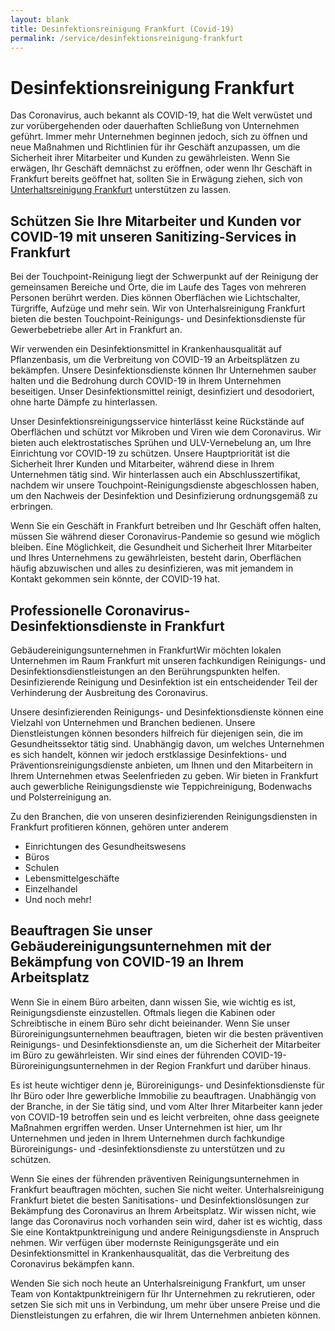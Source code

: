 ```yaml
---
layout: blank
title: Desinfektionsreinigung Frankfurt (Covid-19)
permalink: /service/desinfektionsreinigung-frankfurt
---
```


# Desinfektionsreinigung Frankfurt

Das Coronavirus, auch bekannt als COVID-19, hat die Welt verwüstet und zur vorübergehenden oder dauerhaften Schließung von Unternehmen geführt. Immer mehr Unternehmen beginnen jedoch, sich zu öffnen und neue Maßnahmen und Richtlinien für ihr Geschäft anzupassen, um die Sicherheit ihrer Mitarbeiter und Kunden zu gewährleisten. Wenn Sie erwägen, Ihr Geschäft demnächst zu eröffnen, oder wenn Ihr Geschäft in Frankfurt bereits geöffnet hat, sollten Sie in Erwägung ziehen, sich von <a href="/">Unterhaltsreinigung Frankfurt</a> unterstützen zu lassen.

## Schützen Sie Ihre Mitarbeiter und Kunden vor COVID-19 mit unseren Sanitizing-Services in Frankfurt

Bei der Touchpoint-Reinigung liegt der Schwerpunkt auf der Reinigung der gemeinsamen Bereiche und Orte, die im Laufe des Tages von mehreren Personen berührt werden. Dies können Oberflächen wie Lichtschalter, Türgriffe, Aufzüge und mehr sein. Wir von Unterhalsreinigung Frankfurt bieten die besten Touchpoint-Reinigungs- und Desinfektionsdienste für Gewerbebetriebe aller Art in Frankfurt an.

Wir verwenden ein Desinfektionsmittel in Krankenhausqualität auf Pflanzenbasis, um die Verbreitung von COVID-19 an Arbeitsplätzen zu bekämpfen. Unsere Desinfektionsdienste können Ihr Unternehmen sauber halten und die Bedrohung durch COVID-19 in Ihrem Unternehmen beseitigen. Unser Desinfektionsmittel reinigt, desinfiziert und desodoriert, ohne harte Dämpfe zu hinterlassen. 

Unser Desinfektionsreinigungsservice hinterlässt keine Rückstände auf Oberflächen und schützt vor Mikroben und Viren wie dem Coronavirus. Wir bieten auch elektrostatisches Sprühen und ULV-Vernebelung an, um Ihre Einrichtung vor COVID-19 zu schützen. Unsere Hauptpriorität ist die Sicherheit Ihrer Kunden und Mitarbeiter, während diese in Ihrem Unternehmen tätig sind. Wir hinterlassen auch ein Abschlusszertifikat, nachdem wir unsere Touchpoint-Reinigungsdienste abgeschlossen haben, um den Nachweis der Desinfektion und Desinfizierung ordnungsgemäß zu erbringen.

Wenn Sie ein Geschäft in Frankfurt betreiben und Ihr Geschäft offen halten, müssen Sie während dieser Coronavirus-Pandemie so gesund wie möglich bleiben. Eine Möglichkeit, die Gesundheit und Sicherheit Ihrer Mitarbeiter und Ihres Unternehmens zu gewährleisten, besteht darin, Oberflächen häufig abzuwischen und alles zu desinfizieren, was mit jemandem in Kontakt gekommen sein könnte, der COVID-19 hat.

## Professionelle Coronavirus-Desinfektionsdienste in Frankfurt

Gebäudereinigungsunternehmen in FrankfurtWir möchten lokalen Unternehmen im Raum Frankfurt mit unseren fachkundigen Reinigungs- und Desinfektionsdienstleistungen an den Berührungspunkten helfen. Desinfizierende Reinigung und Desinfektion ist ein entscheidender Teil der Verhinderung der Ausbreitung des Coronavirus.

Unsere desinfizierenden Reinigungs- und Desinfektionsdienste können eine Vielzahl von Unternehmen und Branchen bedienen. Unsere Dienstleistungen können besonders hilfreich für diejenigen sein, die im Gesundheitssektor tätig sind. Unabhängig davon, um welches Unternehmen es sich handelt, können wir jedoch erstklassige Desinfektions- und Präventionsreinigungsdienste anbieten, um Ihnen und den Mitarbeitern in Ihrem Unternehmen etwas Seelenfrieden zu geben. Wir bieten in Frankfurt auch gewerbliche Reinigungsdienste wie Teppichreinigung, Bodenwachs und Polsterreinigung an.

Zu den Branchen, die von unseren desinfizierenden Reinigungsdiensten in Frankfurt profitieren können, gehören unter anderem

* Einrichtungen des Gesundheitswesens
* Büros
* Schulen
* Lebensmittelgeschäfte
* Einzelhandel
* Und noch mehr!

## Beauftragen Sie unser Gebäudereinigungsunternehmen mit der Bekämpfung von COVID-19 an Ihrem Arbeitsplatz

Wenn Sie in einem Büro arbeiten, dann wissen Sie, wie wichtig es ist, Reinigungsdienste einzustellen. Oftmals liegen die Kabinen oder Schreibtische in einem Büro sehr dicht beieinander. Wenn Sie unser Büroreinigungsunternehmen beauftragen, bieten wir die besten präventiven Reinigungs- und Desinfektionsdienste an, um die Sicherheit der Mitarbeiter im Büro zu gewährleisten. Wir sind eines der führenden COVID-19-Büroreinigungsunternehmen in der Region Frankfurt und darüber hinaus.

Es ist heute wichtiger denn je, Büroreinigungs- und Desinfektionsdienste für Ihr Büro oder Ihre gewerbliche Immobilie zu beauftragen. Unabhängig von der Branche, in der Sie tätig sind, und vom Alter Ihrer Mitarbeiter kann jeder von COVID-19 betroffen sein und es leicht verbreiten, ohne dass geeignete Maßnahmen ergriffen werden. Unser Unternehmen ist hier, um Ihr Unternehmen und jeden in Ihrem Unternehmen durch fachkundige Büroreinigungs- und -desinfektionsdienste zu unterstützen und zu schützen.

Wenn Sie eines der führenden präventiven Reinigungsunternehmen in Frankfurt beauftragen möchten, suchen Sie nicht weiter. Unterhalsreinigung Frankfurt bietet die besten Sanitisations- und Desinfektionslösungen zur Bekämpfung des Coronavirus an Ihrem Arbeitsplatz. Wir wissen nicht, wie lange das Coronavirus noch vorhanden sein wird, daher ist es wichtig, dass Sie eine Kontaktpunktreinigung und andere Reinigungsdienste in Anspruch nehmen. Wir verfügen über modernste Reinigungsgeräte und ein Desinfektionsmittel in Krankenhausqualität, das die Verbreitung des Coronavirus bekämpfen kann.

Wenden Sie sich noch heute an Unterhalsreinigung Frankfurt, um unser Team von Kontaktpunktreinigern für Ihr Unternehmen zu rekrutieren, oder setzen Sie sich mit uns in Verbindung, um mehr über unsere Preise und die Dienstleistungen zu erfahren, die wir Ihrem Unternehmen anbieten können.

